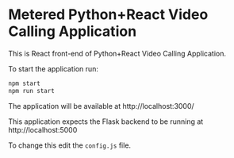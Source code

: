# Metered Python+React Video Calling Application

This is React front-end of Python+React Video Calling Application.

To start the application run:

```bash
npm start
npm run start
```

The application will be available at http://localhost:3000/

This application expects the Flask backend to be running at http://localhost:5000

To change this edit the `config.js` file.

